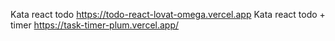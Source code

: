 Kata react todo
https://todo-react-lovat-omega.vercel.app
Kata react todo + timer 
https://task-timer-plum.vercel.app/